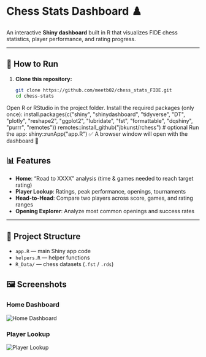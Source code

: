 # Chess Stats Dashboard ♟️

An interactive **Shiny dashboard** built in R that visualizes FIDE chess statistics, player performance, and rating progress.

---

## 🚀 How to Run

1. **Clone this repository:**
   ```bash
   git clone https://github.com/meetb02/chess_stats_FIDE.git
   cd chess-stats

Open R or RStudio in the project folder.
Install the required packages (only once):
install.packages(c("shiny", "shinydashboard", "tidyverse", "DT", "plotly",
                   "reshape2", "ggplot2", "lubridate", "fst", "formattable",
                   "dqshiny", "purrr", "remotes"))
remotes::install_github("jbkunst/rchess") # optional
Run the app:
shiny::runApp("app.R")
✅ A browser window will open with the dashboard 🎉

## 📊 Features
- **Home**: “Road to XXXX” analysis (time & games needed to reach target rating)  
- **Player Lookup**: Ratings, peak performance, openings, tournaments  
- **Head-to-Head**: Compare two players across score, games, and rating ranges  
- **Opening Explorer**: Analyze most common openings and success rates  

---

## 📂 Project Structure
- `app.R` — main Shiny app code  
- `helpers.R` — helper functions  
- `R_Data/` — chess datasets (`.fst` / `.rds`)  

## 🖼️ Screenshots

### Home Dashboard
![Home Dashboard](screenshots/home.png)

### Player Lookup
![Player Lookup](screenshots/player.png)

